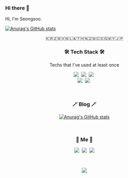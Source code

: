 ### Hi there 👋

Hi, I'm Seongsoo.

[![Anurag's GitHub stats](https://github-readme-stats.vercel.app/api?username=seongsoo96)](https://github.com/anuraghazra/github-readme-stats)


<!-- ![header](https://capsule-render.vercel.app/api?type=soft&color=auto&height=150&section=header&text=WookyoungKim&fontSize=70&animation=twinkling) -->

<p align="center">🇰🇷🇿🇲🇻🇳🇱🇦🇹🇭🇳🇿🇲🇨🇸🇬🇲🇾🇯🇵</p>

<h3 align="center">🛠 Tech Stack 🛠</h3>

<p align="center"> Techs that I've used at least once </p>

<p align="center">
<!--   <img src="https://img.shields.io/badge/Python-3766AB?style=flat-square&logo=Python&logoColor=white"/></a>&nbsp  -->
  <img src="https://img.shields.io/badge/Java-007396?style=flat-square&logo=Java&logoColor=white"/></a>&nbsp 
  <img src="https://img.shields.io/badge/Javascript-ffb13b?style=flat-square&logo=javascript&logoColor=white"/></a>&nbsp 
  <img src="https://img.shields.io/badge/css-1572B6?style=flat-square&logo=css3&logoColor=white"/></a>&nbsp 
<!--   <img src="https://img.shields.io/badge/Go-11B48A?style=flat-square&logo=Go&logoColor=white"/></a>&nbsp  -->
  <br>
  <img src="https://img.shields.io/badge/SpringBoot-6DB33F?style=flat-square&logo=Spring&logoColor=white"/></a>&nbsp 
<!--   <img src="https://img.shields.io/badge/Django-092E20?style=flat-square&logo=Django&logoColor=white"/></a>&nbsp  -->
  <img src="https://img.shields.io/badge/OracleDB-F80000?style=flat-square&logo=Oracle&logoColor=white"/></a>&nbsp 
<!--   <img src="https://img.shields.io/badge/HyperledgerFabric-DB3552?style=flat-square&logo=Hulu&logoColor=white"/></a>&nbsp  -->
<!--   <img src="https://img.shields.io/badge/aws-333664?style=flat-square&logo=amazon-aws&logoColor=white"/></a>&nbsp  -->
<!--   <img src="https://img.shields.io/badge/elasticsearch-005571?style=flat-square&logo=elasticsearch&logoColor=white"/></a>&nbsp  -->
</p>

<br>

<h3 align="center">🪄 Blog 🪄</h3>

<div align="center" style="text-align:center">
  
<!--   [![Velog's GitHub stats](https://velog-readme-stats.vercel.app/api?name=woo0_hooo&tag=기술면접대비)](https://velog.io/@woo0_hooo)
  [![Velog's GitHub stats](https://velog-readme-stats.vercel.app/api?name=woo0_hooo)](https://velog.io/@woo0_hooo) -->
  [![Anurag's GitHub stats](https://github-readme-stats.vercel.app/api?username=seongsoo96)](https://github.com/anuraghazra/github-readme-stats)

</div>
  
<br>


<h3 align="center"> 🧸 Me 🧸 </h3>
<p align="center">
  <a href="https://kimdevel.tistory.com"><img src="https://img.shields.io/badge/Blog-FAFAFA?style=flat-square&logo=Telegraph&logoColor=white&link=https://kimdevel.tistory.com"/></a>&nbsp
  <a href="https://www.instagram.com/gaemseong_soo/"><img src="https://img.shields.io/badge/Instagram-E4405F?style=flat-square&logo=Instagram&logoColor=white&link=https://www.instagram.com/gaemseong_soo/"/></a>&nbsp
  <a href="mailto:seongsoo.dev@gmail.com"><img src="https://img.shields.io/badge/Gmail-d14836?style=flat-square&logo=Gmail&logoColor=white&link=seongsoo.dev@gmail.com"/></a>
</p>
<br>

<p align="center">
  <a href="https://hits.seeyoufarm.com"><img src="https://hits.seeyoufarm.com/api/count/incr/badge.svg?url=https%3A%2F%2Fgithub.com%2Fwookyoungkim&count_bg=%23ED6DA3&title_bg=%2386757E&icon=github.svg&icon_color=%23E1DEDE&title=hits&edge_flat=false"/></a>
</p>
